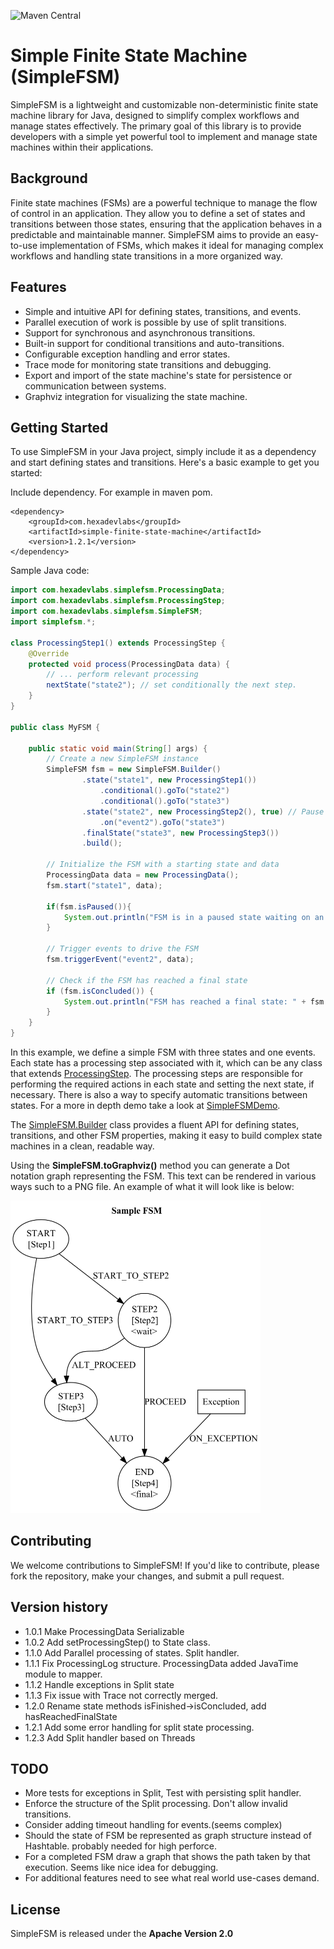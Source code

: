 ![Maven Central](https://maven-badges.herokuapp.com/maven-central/com.hexadevlabs/simple-finite-state-machine/badge.svg)

# Simple Finite State Machine (SimpleFSM)

SimpleFSM is a lightweight and customizable non-deterministic finite state machine library for Java, designed to simplify complex workflows and manage states effectively. The primary goal of this library is to provide developers with a simple yet powerful tool to implement and manage state machines within their applications.

## Background
Finite state machines (FSMs) are a powerful technique to manage the flow of control in an application. They allow you to define a set of states and transitions between those states, ensuring that the application behaves in a predictable and maintainable manner. SimpleFSM aims to provide an easy-to-use implementation of FSMs, which makes it ideal for managing complex workflows and handling state transitions in a more organized way.

## Features
- Simple and intuitive API for defining states, transitions, and events.
- Parallel execution of work is possible by use of split transitions.
- Support for synchronous and asynchronous transitions.
- Built-in support for conditional transitions and auto-transitions.
- Configurable exception handling and error states.
- Trace mode for monitoring state transitions and debugging.
- Export and import of the state machine's state for persistence or communication between systems.
- Graphviz integration for visualizing the state machine.

## Getting Started
To use SimpleFSM in your Java project, simply include it as a dependency and start defining states and transitions. Here's a basic example to get you started:

Include dependency. For example in maven pom.
```
<dependency>
    <groupId>com.hexadevlabs</groupId>
    <artifactId>simple-finite-state-machine</artifactId>
    <version>1.2.1</version>
</dependency>
```

Sample Java code:

```java
import com.hexadevlabs.simplefsm.ProcessingData;
import com.hexadevlabs.simplefsm.ProcessingStep;
import com.hexadevlabs.simplefsm.SimpleFSM;
import simplefsm.*;

class ProcessingStep1() extends ProcessingStep {
    @Override
    protected void process(ProcessingData data) {
        // ... perform relevant processing
        nextState("state2"); // set conditionally the next step.
    }
}

public class MyFSM {

    public static void main(String[] args) {
        // Create a new SimpleFSM instance
        SimpleFSM fsm = new SimpleFSM.Builder()
                .state("state1", new ProcessingStep1())
                    .conditional().goTo("state2")
                    .conditional().goTo("state3")
                .state("state2", new ProcessingStep2(), true) // Pause after step
                    .on("event2").goTo("state3")
                .finalState("state3", new ProcessingStep3())
                .build();

        // Initialize the FSM with a starting state and data
        ProcessingData data = new ProcessingData();
        fsm.start("state1", data);
        
        if(fsm.isPaused()){
            System.out.println("FSM is in a paused state waiting on an event to trigger transition");
        }

        // Trigger events to drive the FSM
        fsm.triggerEvent("event2", data);

        // Check if the FSM has reached a final state
        if (fsm.isConcluded()) {
            System.out.println("FSM has reached a final state: " + fsm.getFinalState().getName());
        }
    }
}
```

In this example, we define a simple FSM with three states and one events. 
Each state has a processing step associated with it, which can be any class that extends [ProcessingStep](src/main/java/com/hexadevlabs/simplefsm/ProcessingStep.java). 
The processing steps are responsible for performing the required actions in each state and setting the next state, if necessary.
There is also a way to specify automatic transitions between states.
For a more in depth demo take a look at [SimpleFSMDemo](https://github.com/felix-zaslavskiy/simple-finite-state-machine-samples/blob/main/src/main/java/demo/SimpleFSMDemo.java).

The [SimpleFSM.Builder](src/main/java/com/hexadevlabs/simplefsm/SimpleFSM.java) class provides a fluent API for defining states, transitions, and other FSM properties, making it easy to build complex state machines in a clean, readable way.

Using the **SimpleFSM.toGraphviz()** method you can generate a Dot notation graph representing the FSM. This text can be rendered in various ways such to a PNG file. An example of what it will look like is below:

<img src="state_machine.png" alt="State Machine Graph" width="400" height="500" />



## Contributing
We welcome contributions to SimpleFSM! If you'd like to contribute, please fork the repository, make your changes, and submit a pull request.

## Version history
* 1.0.1 Make ProcessingData Serializable
* 1.0.2 Add setProcessingStep() to State class.
* 1.1.0 Add Parallel processing of states. Split handler.
* 1.1.1 Fix ProcessingLog structure. ProcessingData added JavaTime module to mapper.
* 1.1.2 Handle exceptions in Split state
* 1.1.3 Fix issue with Trace not correctly merged.
* 1.2.0 Rename state methods isFinished->isConcluded, add hasReachedFinalState
* 1.2.1 Add some error handling for split state processing.
* 1.2.3 Add Split handler based on Threads

## TODO 
* More tests for exceptions in Split, Test with persisting split handler.
* Enforce the structure of the Split processing. Don't allow invalid transitions.
* Consider adding timeout handling for events.(seems complex)
* Should the state of FSM be represented as graph structure instead of Hashtable. probably needed for high perforce.
* For a completed FSM draw a graph that shows the path taken by that execution. Seems like nice idea for debugging.
* For additional features need to see what real world use-cases demand.

## License
SimpleFSM is released under the **Apache Version 2.0**
